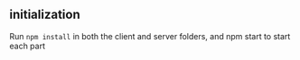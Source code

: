 ## initialization
Run `npm install` in both the client and server folders, and npm start to start each part